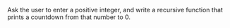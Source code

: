Ask the user to enter a positive integer, and write a recursive function that prints a countdown from that number to 0.
